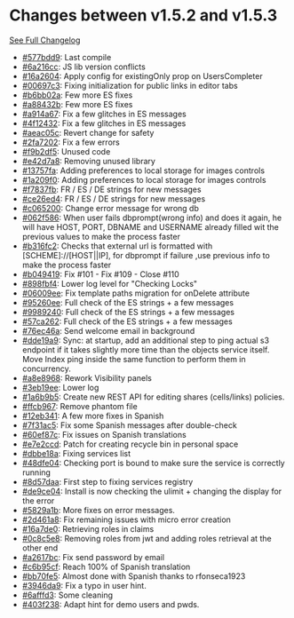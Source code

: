 # Changes between v1.5.2 and v1.5.3

[See Full Changelog](https://github.com/pydio/cells/compare/v1.5.2...v1.5.3)

- [#577bdd9](https://github.com/pydio/cells/commit/577bdd9dff5e172f8765b86362d1b74bb3554b65): Last compile
- [#6a216cc](https://github.com/pydio/cells/commit/6a216cc4092062b2471a2404c61a5e7302f37943): JS lib version conflicts
- [#16a2604](https://github.com/pydio/cells/commit/16a26045d50ea499dae4f242866803cdf318d355): Apply config for existingOnly prop on UsersCompleter
- [#00697c3](https://github.com/pydio/cells/commit/00697c3f3893130e54c5216c40971bdf998bc41e): Fixing initialization for public links in editor tabs
- [#b6bb02a](https://github.com/pydio/cells/commit/b6bb02ad731db08d86f0be0599ae0803f86bd707): Few more ES fixes
- [#a88432b](https://github.com/pydio/cells/commit/a88432bfc72244e72fe4d3dbd541e9134a4065c1): Few more ES fixes
- [#a914a67](https://github.com/pydio/cells/commit/a914a67625ee061f7399558cf2c5c54e0972f3fd): Fix a few glitches in ES messages
- [#4f12432](https://github.com/pydio/cells/commit/4f1243271cb59d12c6358994e76598aaf508a760): Fix a few glitches in ES messages
- [#aeac05c](https://github.com/pydio/cells/commit/aeac05c75d905624d8d632c10930e2194f136f58): Revert change for safety
- [#2fa7202](https://github.com/pydio/cells/commit/2fa7202425e27ece4e11ca3768cdcbd37b7f4ddb): Fix a few errors
- [#f9b2df5](https://github.com/pydio/cells/commit/f9b2df521131e1022791667502654938b5c38138): Unused code
- [#e42d7a8](https://github.com/pydio/cells/commit/e42d7a805ef6687b02efe2fe713b6a793e4a3df6): Removing unused library
- [#13757fa](https://github.com/pydio/cells/commit/13757faf96872c72362b4df63851ded8434e1b75): Adding preferences to local storage for images controls
- [#1a209f0](https://github.com/pydio/cells/commit/1a209f0da35093e681bce0286176752cf44a5f0e): Adding preferences to local storage for images controls
- [#f7837fb](https://github.com/pydio/cells/commit/f7837fb23d348d4fb0459ca2e26c685838e992ed): FR / ES / DE strings for new messages
- [#ce26ed4](https://github.com/pydio/cells/commit/ce26ed449b95f9d8a4351843f94ab0f03d3442f5): FR / ES / DE strings for new messages
- [#c065200](https://github.com/pydio/cells/commit/c0652008bf8abad2b9bf906f8d4d630335a9981c): Change error message for wrong db
- [#062f586](https://github.com/pydio/cells/commit/062f586a5872fbc0d19fe60f068dc4fdd463c6d9): When user fails dbprompt(wrong info) and does it again, he will have HOST, PORT, DBNAME and USERNAME already filled wit the previous values to make the process faster
- [#b316fc2](https://github.com/pydio/cells/commit/b316fc2e4b32b588294311b2f1346373253098fb): Checks that external url is formatted with [SCHEME]://[HOST||IP], for dbprompt if failure ,use previous info to make the process faster
- [#b049419](https://github.com/pydio/cells/commit/b0494192e07cb34190493c2107fbc4f9548d6d87): Fix #101 - Fix #109 - Close #110
- [#898fbf4](https://github.com/pydio/cells/commit/898fbf4af96b936253504c6b99df5ef5df313d0c): Lower log level for "Checking Locks"
- [#06009ee](https://github.com/pydio/cells/commit/06009ee218fbc44885fd664e17688322372fad20): Fix template paths migration for onDelete attribute
- [#95260ee](https://github.com/pydio/cells/commit/95260eeb464492491d82b67eb0d01fee8fd26b6a): Full check of the ES strings + a few messages
- [#9989240](https://github.com/pydio/cells/commit/99892405314d4e61d82c931c9f3021934991b2f7): Full check of the ES strings + a few messages
- [#57ca262](https://github.com/pydio/cells/commit/57ca2626edd32ffc038360b0a1f0044c9818db73): Full check of the ES strings + a few messages
- [#76ec46a](https://github.com/pydio/cells/commit/76ec46ae576168c3010502764b474312e53821b7): Send welcome email in background
- [#dde19a9](https://github.com/pydio/cells/commit/dde19a9db2b8acbddaa53cbac49e199c69ffa8ec): Sync: at startup, add an additional step to ping actual s3 endpoint if it takes slightly more time than the objects service itself. Move Index ping inside the same function to perform them in concurrency.
- [#a8e8968](https://github.com/pydio/cells/commit/a8e896853fea6be1bee0a1554821307568cd6020): Rework Visibility panels
- [#3eb19ee](https://github.com/pydio/cells/commit/3eb19ee4afcb110ffd374b4a24f9b8faecc290c2): Lower log
- [#1a6b9b5](https://github.com/pydio/cells/commit/1a6b9b50c6caafcdfc0167a69b46a76b16b2a342): Create new REST API for editing shares (cells/links) policies.
- [#ffcb967](https://github.com/pydio/cells/commit/ffcb9679d1bc26a0c48777b85cf0985af9672541): Remove phantom file
- [#12eb341](https://github.com/pydio/cells/commit/12eb341fe9536941845fc32bf2e7f5fd14656820): A few more fixes in Spanish
- [#7f31ac5](https://github.com/pydio/cells/commit/7f31ac501f3796ec310183223272e542c4441589): Fix some Spanish messages after double-check
- [#60ef87c](https://github.com/pydio/cells/commit/60ef87c01337b9b35e549515f3da844276cf75ac): Fix issues on Spanish translations
- [#e7e2ccd](https://github.com/pydio/cells/commit/e7e2ccdef314b8497943b84dbca7e4c8919af235): Patch for creating recycle bin in personal space
- [#dbbe18a](https://github.com/pydio/cells/commit/dbbe18a49d0bf817e05f41badc4cac1be20504a3): Fixing services list
- [#48dfe04](https://github.com/pydio/cells/commit/48dfe04bddf2f68e4231643d7f48222bd60473ce): Checking port is bound to make sure the service is correctly running
- [#8d57daa](https://github.com/pydio/cells/commit/8d57daae59da35d30419e8da55ba36f88ac5c435): First step to fixing services registry
- [#de9ce04](https://github.com/pydio/cells/commit/de9ce0425f5c61728064c81de7c212afea0b260a): Install is now checking the ulimit + changing the display for the error
- [#5829a1b](https://github.com/pydio/cells/commit/5829a1bd1d69709d8f240a2101aefd193b2f4603): More fixes on error messages.
- [#2d461a8](https://github.com/pydio/cells/commit/2d461a8dfc884a3ba16407d6fae208096d827d36): Fix remaining issues with micro error creation
- [#16a7de0](https://github.com/pydio/cells/commit/16a7de081074c4b6daf44c9955614019e8d5f788): Retrieving roles in claims
- [#0c8c5e8](https://github.com/pydio/cells/commit/0c8c5e86b4e8d435e0ada66e41178a1670361299): Removing roles from jwt and adding roles retrieval at the other end
- [#a2617bc](https://github.com/pydio/cells/commit/a2617bc933905c0967fa9777eb96f0846726a502): Fix send password by email
- [#c6b95cf](https://github.com/pydio/cells/commit/c6b95cf79e1d4169c71679691e2f1ba59119793b): Reach 100% of Spanish translation
- [#bb70fe5](https://github.com/pydio/cells/commit/bb70fe5729f4777501bdc16736968e3f5e8778f8): Almost done with Spanish thanks to rfonseca1923
- [#3946da9](https://github.com/pydio/cells/commit/3946da9dfbbcbe30b15b9ddb820e81376fab9ecb): Fix a typo in user hint.
- [#6afffd3](https://github.com/pydio/cells/commit/6afffd3b83c58f2405dfb736b9c80d5224b43f91): Some cleaning
- [#403f238](https://github.com/pydio/cells/commit/403f2384670ef534bc8c7a461b15887e04f4aa11): Adapt hint for demo users and pwds.
